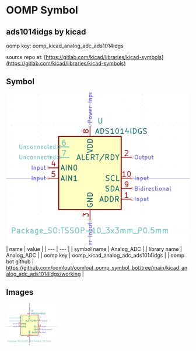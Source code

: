 # OOMP Symbol  
## ads1014idgs  by kicad  
  
oomp key: oomp_kicad_analog_adc_ads1014idgs  
  
source repo at: [https://gitlab.com/kicad/libraries/kicad-symbols](https://gitlab.com/kicad/libraries/kicad-symbols)  
## Symbol  
  
[![working.png](working_600.png)](working.png)  
| name | value | 
| --- | --- | 
| symbol name | Analog_ADC | 
| library name | Analog_ADC | 
| oomp key | oomp_kicad_analog_adc_ads1014idgs | 
| oomp bot github | https://github.com/oomlout/oomlout_oomp_symbol_bot/tree/main/kicad_analog_adc_ads1014idgs/working | 
## Images  
  
[![working.png](working_140.png)](working.png)  

